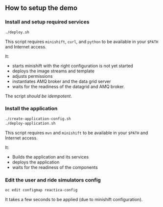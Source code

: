 ## How to setup the demo

### Install and setup required services

```bash
./deploy.sh
```

This script requires `minishift`, `curl`, and `python` to be available in your `$PATH` and Internet access.

It:

* starts minishift with the right configuration is not yet started
* deploys the image streams and template
* adjusts permissions
* instantiates AMQ broker and the data grid server
* waits for the readiness of the datagrid and AMQ broker.

The script _should be idempotent_.


### Install the application

```bash
./create-application-config.sh
./deploy-application.sh
```

This script requires `mvn` and `minishift` to be available in your `$PATH` and Internet access.

It:

* Builds the application and its services
* deploys the application
* waits for the readiness of the components

### Edit the user and ride simulators config

```bash
oc edit configmap reactica-config
```

It takes a few seconds to be applied (due to minishift configuration).
